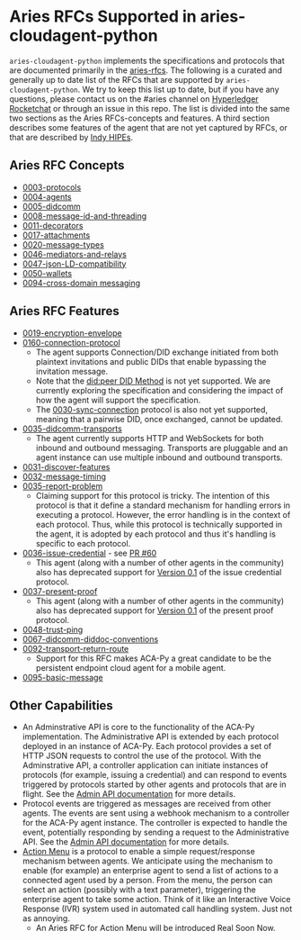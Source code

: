 # Aries RFCs Supported in aries-cloudagent-python

`aries-cloudagent-python` implements the specifications and protocols that are documented primarily in the [aries-rfcs](https://github.com/hyperledger/aries-rfcs). The following is a curated and generally up to date list of the RFCs that are supported by `aries-cloudagent-python`. We try to keep this list up to date, but if you have any questions, please contact us on the #aries channel on [Hyperledger Rocketchat](https://chat.hyperledger.org) or through an issue in this repo. The list is divided into the same two sections as the Aries RFCs-concepts and features. A third section describes some features of the agent that are not yet captured by RFCs, or that are described by [Indy HIPEs](https://github.com/hyperledger/indy-hipe).

## Aries RFC Concepts

- [0003-protocols](https://github.com/hyperledger/aries-rfcs/tree/master/concepts/0003-protocols)
- [0004-agents](https://github.com/hyperledger/aries-rfcs/tree/master/concepts/0004-agents)
- [0005-didcomm](https://github.com/hyperledger/aries-rfcs/tree/master/concepts/0005-didcomm)
- [0008-message-id-and-threading](https://github.com/hyperledger/aries-rfcs/tree/master/concepts/0008-message-id-and-threading)
- [0011-decorators](https://github.com/hyperledger/aries-rfcs/tree/master/concepts/0011-decorators)
- [0017-attachments](https://github.com/hyperledger/aries-rfcs/tree/master/concepts/0017-attachments)
- [0020-message-types](https://github.com/hyperledger/aries-rfcs/tree/master/concepts/0020-message-types)
- [0046-mediators-and-relays](https://github.com/hyperledger/aries-rfcs/tree/master/concepts/0046-mediators-and-relays)
- [0047-json-LD-compatibility](https://github.com/hyperledger/aries-rfcs/tree/master/concepts/0047-json-ld-compatibility)
- [0050-wallets](https://github.com/hyperledger/aries-rfcs/tree/master/concepts/0050-wallets)
- [0094-cross-domain messaging](https://github.com/hyperledger/aries-rfcs/tree/master/concepts/0094-cross-domain-messaging)

## Aries RFC Features

- [0019-encryption-envelope](https://github.com/hyperledger/aries-rfcs/tree/master/features/0019-encryption-envelope)
- [0160-connection-protocol](https://github.com/hyperledger/aries-rfcs/tree/master/features/0160-connection-protocol)
  - The agent supports Connection/DID exchange initiated from both plaintext invitations and public DIDs that enable bypassing the invitation message.
  - Note that the [did:peer DID Method](https://github.com/openssi/peer-did-method-spec) is not yet supported. We are currently exploring the specification and considering the impact of how the agent will support the specification.
  - The [0030-sync-connection](https://github.com/hyperledger/aries-rfcs/tree/master/features/0030-sync-connection) protocol is also not yet supported, meaning that a pairwise DID, once exchanged, cannot be updated.
- [0035-didcomm-transports](https://github.com/hyperledger/aries-rfcs/tree/master/features/0025-didcomm-transports)
  - The agent currently supports HTTP and WebSockets for both inbound and outbound messaging. Transports are pluggable and an agent instance can use multiple inbound and outbound transports.
- [0031-discover-features](https://github.com/hyperledger/aries-rfcs/tree/master/features/0031-discover-features)
- [0032-message-timing](https://github.com/hyperledger/aries-rfcs/tree/master/features/0032-message-timing)
- [0035-report-problem](https://github.com/hyperledger/aries-rfcs/tree/master/features/0035-report-problem)
  - Claiming support for this protocol is tricky. The intention of this protocol is that it define a standard mechanism for handling errors in executing a protocol. However, the error handling is in the context of each protocol. Thus, while this protocol is technically supported in the agent, it is adopted by each protocol and thus it's handling is specific to each protocol.
- [0036-issue-credential](https://github.com/hyperledger/aries-rfcs/tree/master/features/0036-issue-credential) - see [PR #60](https://github.com/hyperledger/aries-cloudagent-python/pull/60)
  - This agent (along with a number of other agents in the community) also has deprecated support for [Version 0.1](https://hackmd.io/s/HkklVzww4) of the issue credential protocol.
- [0037-present-proof](https://github.com/hyperledger/aries-rfcs/tree/master/features/0037-present-proof)
  - This agent (along with a number of other agents in the community) also has deprecated support for [Version 0.1](https://hackmd.io/s/HkklVzww4) of the present proof protocol.
- [0048-trust-ping](https://github.com/hyperledger/aries-rfcs/tree/master/features/0048-trust-ping)
- [0067-didcomm-diddoc-conventions](https://github.com/hyperledger/aries-rfcs/tree/master/features/0067-didcomm-diddoc-conventions)
- [0092-transport-return-route](https://github.com/hyperledger/aries-rfcs/tree/master/features/0092-transport-return-route)
  - Support for this RFC makes ACA-Py a great candidate to be the persistent endpoint cloud agent for a mobile agent.
- [0095-basic-message](https://github.com/hyperledger/aries-rfcs/tree/master/features/0095-basic-message)

## Other Capabilities

- An Adminstrative API is core to the functionality of the ACA-Py implementation. The Administrative API is extended by each protocol deployed in an instance of ACA-Py. Each protocol provides a set of HTTP JSON requests to control the use of the protocol. With the Adminstrative API, a controller application can initiate instances of protocols (for example, issuing a credential) and can respond to events triggered by protocols started by other agents and protocols that are in flight. See the [Admin API documentation](AdminAPI.md) for more details.
- Protocol events are triggered as messages are received from other agents. The events are sent using a webhook mechanism to a controller for the ACA-Py agent instance. The controller is expected to handle the event, potentially responding by sending a request to the Administrative API. See the [Admin API documentation](AdminAPI.md) for more details.
- [Action Menu](https://hackmd.io/s/HkpyhdGtV) is a protocol to enable a simple request/response mechanism between agents. We anticipate using the mechanism to enable (for example) an enterprise agent to send a list of actions to a connected agent used by a person. From the menu, the person can select an action (possibly with a text parameter), triggering the enterprise agent to take some action. Think of it like an Interactive Voice Response (IVR) system used in automated call handling system. Just not as annoying.
  - An Aries RFC for Action Menu will be introduced Real Soon Now.
